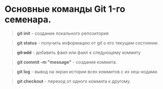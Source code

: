 # Основные команды Git 1-го семенара.

> **git init** - создание локального репозитория

> **git status** - получить информацию от git о его текущем состоянии

> ~~**git add**~~ - добавить фаил или фаил к следующему коммиту

> **git commit -m "message"** - создание коммита.

> **git log** - вывод на экран истории всех коммитов с их хеш-кодами.

> **git checkout** - переход от одного коммита к другому.